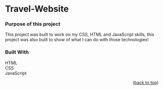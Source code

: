 # Travel-Website
### Purpose of this project
This project was built to work on my CSS, HTML and JavaScript skills, this project was also built to show of what I can do with those technologies!
### Built With

HTML <br/>
CSS <br/>
JavaScript <br/>
<p align="right">(<a href="#top">back to top</a>)</p>
